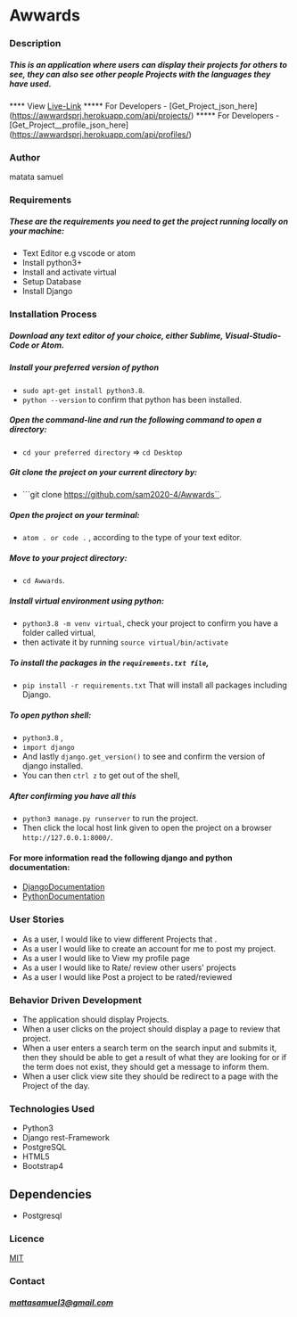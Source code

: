 # Awwards

### Description
##### This is an application where users can display their projects for others to see, they can also see other people Projects with the languages they have used.
**** View [Live-Link](https://awwardsprj.herokuapp.com/)
***** For Developers - [Get_Project_json_here] (https://awwardsprj.herokuapp.com/api/projects/)
***** For Developers - [Get_Project__profile_json_here] (https://awwardsprj.herokuapp.com/api/profiles/)

### Author
matata samuel


### Requirements
##### These are the requirements you need to get the project running locally on your machine:
  - Text Editor e.g vscode or atom
  - Install python3+
  - Install and activate virtual
  - Setup Database
  - Install Django

### Installation Process
##### Download any text editor of your choice, either Sublime, Visual-Studio-Code or Atom.
##### Install your preferred version of python
  - ```sudo apt-get install python3.8```.
  - ```python --version``` to confirm that python has been installed.
##### Open the command-line and run the following command to open a directory:
  - ```cd your preferred directory``` => ```cd Desktop```
##### Git clone the project on your current directory by:
  - ```git clone https://github.com/sam2020-4/Awwards``.
##### Open the project on your terminal:
  - ```atom . or code .``` , according to the type of your text editor.
##### Move to your project directory:
  - ```cd Awwards```.
##### Install virtual environment using python:
  - ```python3.8 -m venv virtual```, check your project to confirm you have a folder called virtual,
  - then activate it by running ```source virtual/bin/activate```
##### To install the packages in the ```requirements.txt file```,
  - ```pip install -r requirements.txt```  That will install all packages including Django.
##### To open python shell:
  - ```python3.8``` ,
  - ```import django```
  - And lastly ```django.get_version()``` to see and confirm the version of django installed.
  - You can then ```ctrl z``` to get out of the shell,
##### After confirming you have all this
  - ```python3 manage.py runserver``` to run the project.
  - Then click the local host link given to open the project on a browser ```http://127.0.0.1:8000/```.


#### For more information read the following django and python documentation:
  - [DjangoDocumentation](https://docs.djangoproject.com/en/1.11/intro/install/)
  - [PythonDocumentation](https://www.python.org/doc/)


### User Stories
- As a user, I would like to view different Projects that .
- As a user I would like to create an account for me to post my project.
- As a user I would like to View my profile page
- As a user I would like to Rate/ review other users' projects
- As a user I would like Post a project to be rated/reviewed

### Behavior Driven Development
- The application should display Projects.
- When a user clicks on the project should display a page to review that project.
- When a user enters a search term on the search input and submits it, then they should be able to get a result of what they are looking for or if the term does not exist, they should get a message to inform them.
- When a user click view site they should be redirect to a page with the Project of the day.

### Technologies Used
- Python3
- Django rest-Framework
- PostgreSQL
- HTML5
- Bootstrap4

## Dependencies
- Postgresql

### Licence
[MIT](LICENSE)

### Contact
##### mattasamuel3@gmail.com
